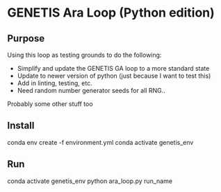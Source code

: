 # GENETIS Ara Loop (Python edition) 
## Purpose
Using this loop as testing grounds to do the following: 
- Simplify and update the GENETIS GA loop to a more standard state
- Update to newer version of python (just because I want to test this) 
- Add in linting, testing, etc. 
- Need random number generator seeds for all RNG.. 

Probably some other stuff too

## Install 
conda env create -f environment.yml
conda activate genetis_env

## Run
conda activate genetis_env
python ara_loop.py run_name